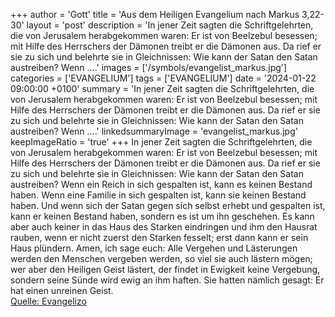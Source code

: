 +++
author = 'Gott'
title = 'Aus dem Heiligen Evangelium nach Markus 3,22-30'
layout = 'post'
description = 'In jener Zeit sagten die Schriftgelehrten, die von Jerusalem herabgekommen waren: Er ist von Beelzebul besessen; mit Hilfe des Herrschers der Dämonen treibt er die Dämonen aus. Da rief er sie zu sich und belehrte sie in Gleichnissen: Wie kann der Satan den Satan austreiben? Wenn ....'
images = ['/symbols/evangelist_markus.jpg']
categories = ['EVANGELIUM']
tags = ['EVANGELIUM']
date = '2024-01-22 09:00:00 +0100'
summary = 'In jener Zeit sagten die Schriftgelehrten, die von Jerusalem herabgekommen waren: Er ist von Beelzebul besessen; mit Hilfe des Herrschers der Dämonen treibt er die Dämonen aus. Da rief er sie zu sich und belehrte sie in Gleichnissen: Wie kann der Satan den Satan austreiben? Wenn ....'
linkedsummaryImage = 'evangelist_markus.jpg'
keepImageRatio = 'true'
+++
In jener Zeit sagten die Schriftgelehrten, die von Jerusalem herabgekommen waren: Er ist von Beelzebul besessen; mit Hilfe des Herrschers der Dämonen treibt er die Dämonen aus.
Da rief er sie zu sich und belehrte sie in Gleichnissen: Wie kann der Satan den Satan austreiben?
Wenn ein Reich in sich gespalten ist, kann es keinen Bestand haben.<!--more-->
Wenn eine Familie in sich gespalten ist, kann sie keinen Bestand haben.
Und wenn sich der Satan gegen sich selbst erhebt und gespalten ist, kann er keinen Bestand haben, sondern es ist um ihn geschehen.
Es kann aber auch keiner in das Haus des Starken eindringen und ihm den Hausrat rauben, wenn er nicht zuerst den Starken fesselt; erst dann kann er sein Haus plündern.
Amen, ich sage euch: Alle Vergehen und Lästerungen werden den Menschen vergeben werden, so viel sie auch lästern mögen;
wer aber den Heiligen Geist lästert, der findet in Ewigkeit keine Vergebung, sondern seine Sünde wird ewig an ihm haften.
Sie hatten nämlich gesagt: Er hat einen unreinen Geist.<br> [Quelle: Evangelizo](https://evangeliumtagfuertag.org/DE/gospel)